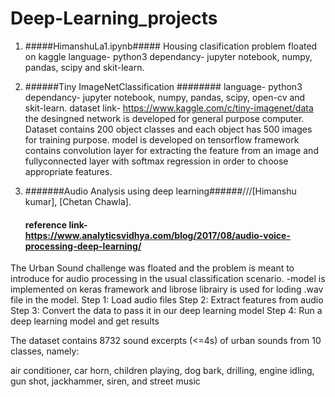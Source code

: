 # Deep-Learning_projects 
1. #####HimanshuLa1.ipynb#####
Housing clasification problem floated on kaggle
language- python3
dependancy- jupyter notebook, numpy, pandas, scipy and skit-learn.

2. ######Tiny ImageNetClassification ########
language- python3
dependancy- jupyter notebook, numpy, pandas, scipy, open-cv and skit-learn.
dataset link- https://www.kaggle.com/c/tiny-imagenet/data
the desingned network is developed for general purpose computer. Dataset contains 200 object classes and each object has 500 images for training purpose. model is developed on tensorflow framework contains convolution layer for extracting the feature from an image and fullyconnected layer with softmax regression in order to choose appropriate features.

3. #######Audio Analysis using deep learning######///[Himanshu kumar], [Chetan Chawla]. 
   #### reference link- https://www.analyticsvidhya.com/blog/2017/08/audio-voice-processing-deep-learning/
The Urban Sound challenge was floated and the problem is meant to introduce for audio processing in the usual classification scenario. 
-model is implemented on keras framework and librose librairy is used for loding .wav file in the model.
Step 1: Load audio files
Step 2: Extract features from audio
Step 3: Convert the data to pass it in our deep learning model
Step 4: Run a deep learning model and get results

The dataset contains 8732 sound excerpts (<=4s) of urban sounds from 10 classes, namely:

air conditioner,
car horn,
children playing,
dog bark,
drilling,
engine idling,
gun shot,
jackhammer,
siren, and
street music

